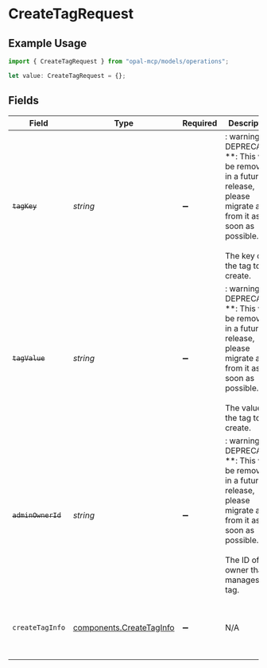 # CreateTagRequest

## Example Usage

```typescript
import { CreateTagRequest } from "opal-mcp/models/operations";

let value: CreateTagRequest = {};
```

## Fields

| Field                                                                                                                                                              | Type                                                                                                                                                               | Required                                                                                                                                                           | Description                                                                                                                                                        | Example                                                                                                                                                            |
| ------------------------------------------------------------------------------------------------------------------------------------------------------------------ | ------------------------------------------------------------------------------------------------------------------------------------------------------------------ | ------------------------------------------------------------------------------------------------------------------------------------------------------------------ | ------------------------------------------------------------------------------------------------------------------------------------------------------------------ | ------------------------------------------------------------------------------------------------------------------------------------------------------------------ |
| ~~`tagKey`~~                                                                                                                                                       | *string*                                                                                                                                                           | :heavy_minus_sign:                                                                                                                                                 | : warning: ** DEPRECATED **: This will be removed in a future release, please migrate away from it as soon as possible.<br/><br/>The key of the tag to create.     | api-scope                                                                                                                                                          |
| ~~`tagValue`~~                                                                                                                                                     | *string*                                                                                                                                                           | :heavy_minus_sign:                                                                                                                                                 | : warning: ** DEPRECATED **: This will be removed in a future release, please migrate away from it as soon as possible.<br/><br/>The value of the tag to create.   | production                                                                                                                                                         |
| ~~`adminOwnerId`~~                                                                                                                                                 | *string*                                                                                                                                                           | :heavy_minus_sign:                                                                                                                                                 | : warning: ** DEPRECATED **: This will be removed in a future release, please migrate away from it as soon as possible.<br/><br/>The ID of the owner that manages the tag. | f92aa855-cea9-4814-b9d8-f2a60d3e4a06                                                                                                                               |
| `createTagInfo`                                                                                                                                                    | [components.CreateTagInfo](../../models/components/createtaginfo.md)                                                                                               | :heavy_minus_sign:                                                                                                                                                 | N/A                                                                                                                                                                | {<br/>"tag_key": "api-scope",<br/>"tag_value": "production"<br/>}                                                                                                  |